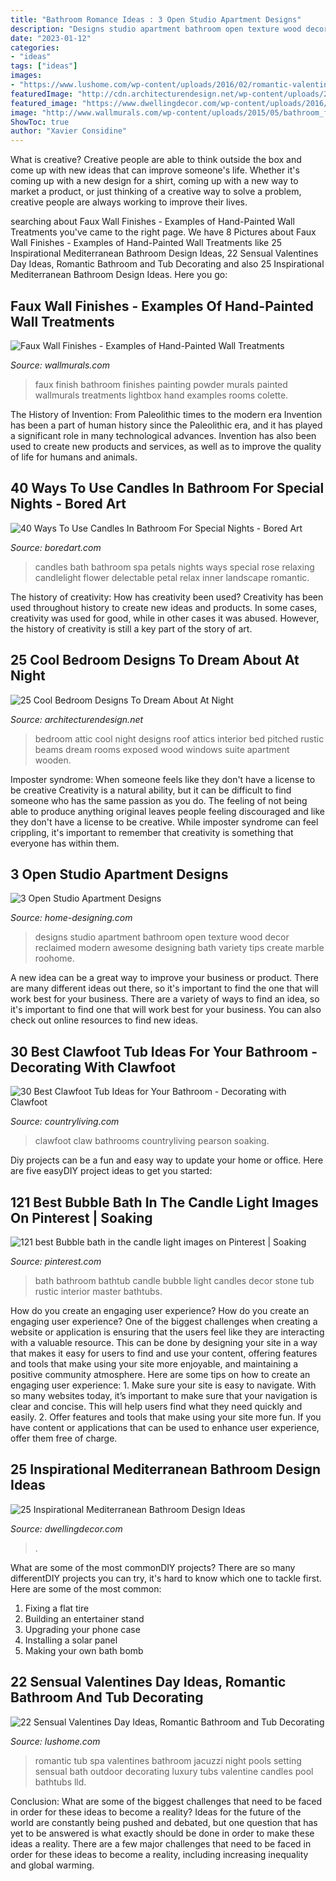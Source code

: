 ```yaml
---
title: "Bathroom Romance Ideas : 3 Open Studio Apartment Designs"
description: "Designs studio apartment bathroom open texture wood decor reclaimed modern awesome designing bath variety tips create marble roohome"
date: "2023-01-12"
categories:
- "ideas"
tags: ["ideas"]
images:
- "https://www.lushome.com/wp-content/uploads/2016/02/romantic-valentines-day-ideas-bathtubs-18.jpg"
featuredImage: "http://cdn.architecturendesign.net/wp-content/uploads/2014/09/19-adorable-attic-bedroom1.jpg"
featured_image: "https://www.dwellingdecor.com/wp-content/uploads/2016/04/Copper-Tub-in-Elegant-Mediterranean-Bathroom.jpeg"
image: "http://www.wallmurals.com/wp-content/uploads/2015/05/bathroom_faux1.jpg"
ShowToc: true
author: "Xavier Considine"
---
```



What is creative?
Creative people are able to think outside the box and come up with new ideas that can improve someone's life. Whether it's coming up with a new design for a shirt, coming up with a new way to market a product, or just thinking of a creative way to solve a problem, creative people are always working to improve their lives.

	

		
searching about Faux Wall Finishes - Examples of Hand-Painted Wall Treatments you've came to the right page. We have 8 Pictures about Faux Wall Finishes - Examples of Hand-Painted Wall Treatments like 25 Inspirational Mediterranean Bathroom Design Ideas, 22 Sensual Valentines Day Ideas, Romantic Bathroom and Tub Decorating and also 25 Inspirational Mediterranean Bathroom Design Ideas. Here you go:
		
    
## Faux Wall Finishes - Examples Of Hand-Painted Wall Treatments

<img loading=lazy src="http://www.wallmurals.com/wp-content/uploads/2015/05/bathroom_faux1.jpg" onerror="this.onerror=null;this.src='https://tse4.mm.bing.net/th?id=OIP.HkYhpiHwMCWkDKDfSU_FjAHaFj&amp;pid=15.1';" alt="Faux Wall Finishes - Examples of Hand-Painted Wall Treatments">

_Source: wallmurals.com_

>faux finish bathroom finishes painting powder murals painted wallmurals treatments lightbox hand examples rooms colette. 

	

The History of Invention: From Paleolithic times to the modern era
Invention has been a part of human history since the Paleolithic era, and it has played a significant role in many technological advances. Invention has also been used to create new products and services, as well as to improve the quality of life for humans and animals.

    
## 40 Ways To Use Candles In Bathroom For Special Nights - Bored Art

<img loading=lazy src="http://www.boredart.com/wp-content/uploads/2016/06/Ways-To-Use-Candles-In-Bathroom-For-Special-Nights-18.jpg" onerror="this.onerror=null;this.src='https://tse4.mm.bing.net/th?id=OIP.Fhq3ON0YDphbq6-KxE-Z0QHaLF&amp;pid=15.1';" alt="40 Ways To Use Candles In Bathroom For Special Nights - Bored Art">

_Source: boredart.com_

>candles bath bathroom spa petals nights ways special rose relaxing candlelight flower delectable petal relax inner landscape romantic. 

	

The history of creativity: How has creativity been used?
Creativity has been used throughout history to create new ideas and products. In some cases, creativity was used for good, while in other cases it was abused. However, the history of creativity is still a key part of the story of art.

    
## 25 Cool Bedroom Designs To Dream About At Night

<img loading=lazy src="http://cdn.architecturendesign.net/wp-content/uploads/2014/09/19-adorable-attic-bedroom1.jpg" onerror="this.onerror=null;this.src='https://tse2.mm.bing.net/th?id=OIP.WDqvxhzi9pQx68zD18mMJQHaF8&amp;pid=15.1';" alt="25 Cool Bedroom Designs To Dream About At Night">

_Source: architecturendesign.net_

>bedroom attic cool night designs roof attics interior bed pitched rustic beams dream rooms exposed wood windows suite apartment wooden. 

	

Imposter syndrome: When someone feels like they don't have a license to be creative
Creativity is a natural ability, but it can be difficult to find someone who has the same passion as you do. The feeling of not being able to produce anything original leaves people feeling discouraged and like they don't have a license to be creative. While imposter syndrome can feel crippling, it's important to remember that creativity is something that everyone has within them.

    
## 3 Open Studio Apartment Designs

<img loading=lazy src="http://cdn.home-designing.com/wp-content/uploads/2015/04/reclaimed-wood-bath-design.jpg" onerror="this.onerror=null;this.src='https://tse2.mm.bing.net/th?id=OIP.W36kf7bSFq6if-G0uHVLvQHaJ3&amp;pid=15.1';" alt="3 Open Studio Apartment Designs">

_Source: home-designing.com_

>designs studio apartment bathroom open texture wood decor reclaimed modern awesome designing bath variety tips create marble roohome. 

	

A new idea can be a great way to improve your business or product. There are many different ideas out there, so it's important to find the one that will work best for your business. There are a variety of ways to find an idea, so it's important to find one that will work best for your business. You can also check out online resources to find new ideas.

    
## 30 Best Clawfoot Tub Ideas For Your Bathroom - Decorating With Clawfoot

<img loading=lazy src="https://hips.hearstapps.com/hmg-prod.s3.amazonaws.com/images/claw-foot-tub-in-front-of-window-1557432166.jpg?crop=1xw:1xh;center,top&amp;resize=480:*" onerror="this.onerror=null;this.src='https://tse4.mm.bing.net/th?id=OIP.2zW-b8_hATCi50UQdJBWQwHaLH&amp;pid=15.1';" alt="30 Best Clawfoot Tub Ideas for Your Bathroom - Decorating with Clawfoot">

_Source: countryliving.com_

>clawfoot claw bathrooms countryliving pearson soaking. 

	

Diy projects can be a fun and easy way to update your home or office. Here are five easyDIY project ideas to get you started: 

    
## 121 Best Bubble Bath In The Candle Light Images On Pinterest | Soaking

<img loading=lazy src="https://i.pinimg.com/736x/fa/b5/21/fab521a5ed6614bba5a2e39eeef7c4cc.jpg" onerror="this.onerror=null;this.src='https://tse3.mm.bing.net/th?id=OIP.B6hoUXfEIz0_NU0KJArbHwHaKk&amp;pid=15.1';" alt="121 best Bubble bath in the candle light images on Pinterest | Soaking">

_Source: pinterest.com_

>bath bathroom bathtub candle bubble light candles decor stone tub rustic interior master bathtubs. 

	

How do you create an engaging user experience?
How do you create an engaging user experience? One of the biggest challenges when creating a website or application is ensuring that the users feel like they are interacting with a valuable resource. This can be done by designing your site in a way that makes it easy for users to find and use your content, offering features and tools that make using your site more enjoyable, and maintaining a positive community atmosphere. Here are some tips on how to create an engaging user experience: 1. Make sure your site is easy to navigate. With so many websites today, it’s important to make sure that your navigation is clear and concise. This will help users find what they need quickly and easily. 2. Offer features and tools that make using your site more fun. If you have content or applications that can be used to enhance user experience, offer them free of charge.

    
## 25 Inspirational Mediterranean Bathroom Design Ideas

<img loading=lazy src="https://www.dwellingdecor.com/wp-content/uploads/2016/04/Copper-Tub-in-Elegant-Mediterranean-Bathroom.jpeg" onerror="this.onerror=null;this.src='https://tse2.mm.bing.net/th?id=OIP.jSKFsu7JPimHSkni8Ws23AHaK7&amp;pid=15.1';" alt="25 Inspirational Mediterranean Bathroom Design Ideas">

_Source: dwellingdecor.com_

>. 

	

What are some of the most commonDIY projects?
There are so many differentDIY projects you can try, it's hard to know which one to tackle first. Here are some of the most common: 
1. Fixing a flat tire 
2. Building an entertainer stand 
3. Upgrading your phone case 
4. Installing a solar panel 
5. Making your own bath bomb 

    
## 22 Sensual Valentines Day Ideas, Romantic Bathroom And Tub Decorating

<img loading=lazy src="https://www.lushome.com/wp-content/uploads/2016/02/romantic-valentines-day-ideas-bathtubs-18.jpg" onerror="this.onerror=null;this.src='https://tse3.mm.bing.net/th?id=OIP.nwNuoVJStXn7DTiJkby2KgHaES&amp;pid=15.1';" alt="22 Sensual Valentines Day Ideas, Romantic Bathroom and Tub Decorating">

_Source: lushome.com_

>romantic tub spa valentines bathroom jacuzzi night pools setting sensual bath outdoor decorating luxury tubs valentine candles pool bathtubs lld. 

	

Conclusion: What are some of the biggest challenges that need to be faced in order for these ideas to become a reality?
Ideas for the future of the world are constantly being pushed and debated, but one question that has yet to be answered is what exactly should be done in order to make these ideas a reality. There are a few major challenges that need to be faced in order for these ideas to become a reality, including increasing inequality and global warming.


